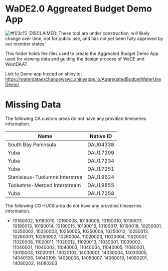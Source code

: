 # WaDE2.0 Aggreated Budget Demo App
![#f03c15](https://placehold.co/15x15/f03c15/f03c15.png) 'DISCLAIMER: These tool are under construction, will likely change over time, not for public use, and has not yet been fully approved by our member states.'

This folder holds the files used to create the Aggreated Budget Demo App used for viewing data and guiding the design process of WaDE and WestDAAT.

Link to Demo app hosted on shiny.io: https://waterdataexchangewswc.shinyapps.io/AggregatedBudgetWaterUseDemo/

# Missing Data
The following CA custom areas do not have any provdied timeseries information.

Name | Native ID
---- | ----
South Bay Peninsula | DAU04338
Yuba | DAU17209
Yuba | DAU17234
Yuba | DAU17251
Stanislaus-Tuolumne Interstrea | DAU19624
Tuolumne-Merced Interstream | DAU19855
Yuba | DAU17258


The following CO HUC8 area do not have any provdied timeseries information.
 - 10180002,	10180010,	10190008,	10190009,	10190010,	10190011,	10190013,	10190014,	10190015,	10190016,	10190017,	10190018,	10250001,	10250002,	10250003,	10250005,	10250006,	10250012,	10250013,	10260001,	10260002,	10260004,	11020003,	11020004,	11020007,	11020008,	11020011,	11020012,	11020013,	11030001,	11030002,	11040001,	11040002,	11040003,	11040004,	11040005,	11080001,	13010003,	13020101,	13020102,	14030001,	14030004,	14030005,	14040106,	14040109,	14050006,	14050007,	14060010,	14080201,	14080202,	14080203
